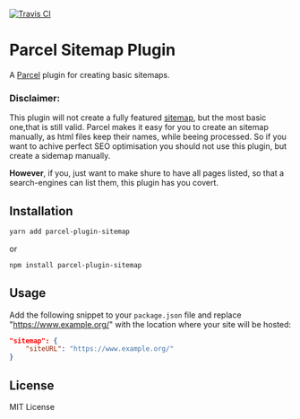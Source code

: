 [![Travis CI](https://travis-ci.org/tom-julux/parcel-plugin-sitemap.svg?branch=master)](https://travis-ci.org/tom-julux/parcel-plugin-sitemap)

# Parcel Sitemap Plugin

A [Parcel](https://github.com/parcel-bundler/parcel) plugin for creating basic sitemaps.

### Disclaimer:

This plugin will not create a fully featured [sitemap](https://www.sitemaps.org/protocol.html), but the most basic one,that is still valid. Parcel makes it easy for you to create an sitemap manually, as html files keep their names, while beeing processed. So if you want to achive perfect SEO optimisation you should not use this plugin, but create a sidemap manually.

**However**, if you, just want to make shure to have all pages listed, so that a search-engines can list them, this plugin has you covert.

## Installation

```bash
yarn add parcel-plugin-sitemap
```

or

```bash
npm install parcel-plugin-sitemap
```

## Usage

Add the following snippet to your `package.json` file and replace "https://www.example.org/" with the location where your site will be hosted:

```json
"sitemap": {
    "siteURL": "https://www.example.org/"
}
```

## License

MIT License
